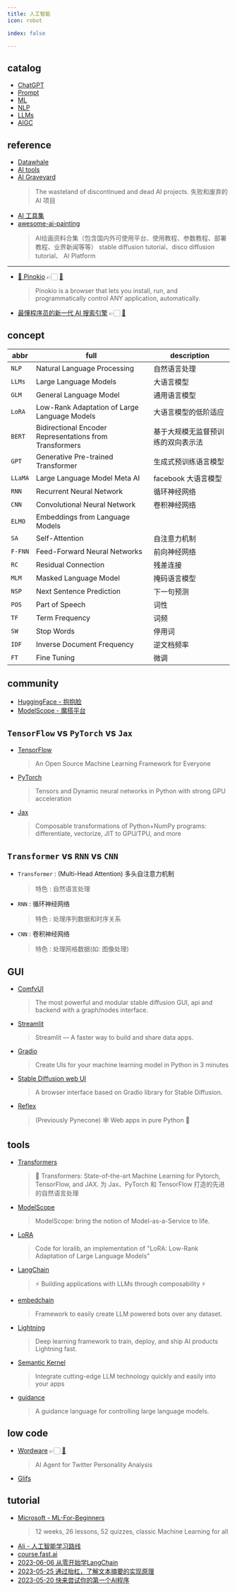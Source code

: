 ```yaml
---
title: 人工智能
icon: robot

index: false

---
```


<!-- more -->

## catalog

- [ChatGPT](chatgpt.md)
- [Prompt](prompt.md)
- [ML](ml.md)
- [NLP](nlp.md)
- [LLMs](llms.md)
- [AIGC](aigc.md)

## reference

- [Datawhale](https://datawhale.cn)
- [AI tools](https://dang.ai)
- [AI Graveyard](https://dang.ai/ai-graveyard)
    > The wasteland of discontinued and dead AI projects.
    > 失败和废弃的 AI 项目
- [AI 工具集](https://ai-bot.cn/)
- [awesome-ai-painting](https://github.com/hua1995116/awesome-ai-painting)
    > AI绘画资料合集（包含国内外可使用平台、使用教程、参数教程、部署教程、业界新闻等等） stable diffusion tutorial、disco diffusion tutorial、 AI Platform
    
------
    
- [💯 Pinokio](https://pinokio.computer) 👉🏻 [🐙](https://github.com/pinokiocomputer/pinokio)
    > Pinokio is a browser that lets you install, run, and programmatically control ANY application, automatically.
- [最懂程序员的新一代 AI 搜索引擎](https://devv.ai) 👉🏻 [🐙](https://github.com/devv-ai/devv)

## concept

| abbr | full | description
| --- | --- | ---
| `NLP`     | Natural Language Processing           | 自然语言处理
| `LLMs`    | Large Language Models                 | 大语言模型
| `GLM`     | General Language Model                | 通用语言模型
| `LoRA`    | Low-Rank Adaptation of Large Language Models | 大语言模型的低阶适应
| `BERT`    | Bidirectional Encoder Representations from Transformers | 基于大规模无监督预训练的双向表示法
| `GPT`     | Generative Pre-trained Transformer    | 生成式预训练语言模型
| `LLaMA`   | Large Language Model Meta AI          | facebook 大语言模型
| `RNN`     | Recurrent Neural Network              | 循环神经网络
| `CNN`     | Convolutional Neural Network          | 卷积神经网络
| `ELMO`    | Embeddings from Language Models       |  
| `SA`      | Self-Attention                        | 自注意力机制
| `F-FNN`   | Feed-Forward Neural Networks          | 前向神经网络
| `RC`      | Residual Connection                   | 残差连接
| `MLM`     | Masked Language Model                 | 掩码语言模型
| `NSP`     | Next Sentence Prediction              | 下一句预测
| `POS`     | Part of Speech                        | 词性
| `TF`      | Term Frequency                        | 词频
| `SW`      | Stop Words                            | 停用词
| `IDF`     | Inverse Document Frequency            | 逆文档频率
| `FT`      | Fine Tuning                           | 微调

## community

- [HuggingFace - 抱抱脸](https://huggingface.co/)
- [ModelScope - 魔搭平台](https://www.modelscope.cn)

## `TensorFlow` vs `PyTorch` vs  `Jax`

- [TensorFlow](https://github.com/tensorflow/tensorflow)
    > An Open Source Machine Learning Framework for Everyone
- [PyTorch](https://github.com/pytorch/pytorch)
    > Tensors and Dynamic neural networks in Python with strong GPU acceleration
- [Jax](https://github.com/google/jax)
    > Composable transformations of Python+NumPy programs: differentiate, vectorize, JIT to GPU/TPU, and more

## `Transformer` vs `RNN` vs `CNN`

- `Transformer` : (Multi-Head Attention) 多头自注意力机制
    > 特色 : 自然语言处理
- `RNN` : 循环神经网络
    > 特色 : 处理序列数据和时序关系
- `CNN` : 卷积神经网络
    > 特色 : 处理网格数据(如: 图像处理)

## GUI

- [ComfyUI](https://github.com/comfyanonymous/ComfyUI)
    > The most powerful and modular stable diffusion GUI, api and backend with a graph/nodes interface.
- [Streamlit](https://github.com/streamlit/streamlit)
    > Streamlit — A faster way to build and share data apps.
- [Gradio](https://github.com/gradio-app/gradio)
    > Create UIs for your machine learning model in Python in 3 minutes
- [Stable Diffusion web UI](https://github.com/AUTOMATIC1111/stable-diffusion-webui)
    > A browser interface based on Gradio library for Stable Diffusion.
- [Reflex](https://github.com/reflex-dev/reflex)
    > (Previously Pynecone) 🕸 Web apps in pure Python 🐍

## tools

- [Transformers](https://github.com/huggingface/transformers)
    > 🤗 Transformers: State-of-the-art Machine Learning for Pytorch, TensorFlow, and JAX. 为 Jax、PyTorch 和 TensorFlow 打造的先进的自然语言处理
- [ModelScope](https://github.com/modelscope/modelscope)
    > ModelScope: bring the notion of Model-as-a-Service to life.
- [LoRA](https://github.com/microsoft/LoRA)
    > Code for loralib, an implementation of "LoRA: Low-Rank Adaptation of Large Language Models"
- [LangChain](https://github.com/hwchase17/langchain)
    > ⚡ Building applications with LLMs through composability ⚡
- [embedchain](https://github.com/embedchain/embedchain)
    > Framework to easily create LLM powered bots over any dataset.
- [Lightning](https://github.com/lightning-ai/lightning)
    > Deep learning framework to train, deploy, and ship AI products Lightning fast.
- [Semantic Kernel](https://github.com/microsoft/semantic-kernel)
    > Integrate cutting-edge LLM technology quickly and easily into your apps
- [guidance](https://github.com/microsoft/guidance)
    > A guidance language for controlling large language models. 

## low code

- [Wordware](https://twitter.wordware.ai/) 👉🏻 [🐙](https://github.com/wordware-ai/twitter)
    > AI Agent for Twitter Personality Analysis
- [Glifs](https://glif.app)


## tutorial

- [Microsoft - ML-For-Beginners](https://github.com/microsoft/ML-For-Beginners)
    > 12 weeks, 26 lessons, 52 quizzes, classic Machine Learning for all
- [Ali - 人工智能学习路线](https://developer.aliyun.com/learning/roadmap/ai)
- [course.fast.ai](https://github.com/fastai/course22)
- [2023-06-06 从零开始学LangChain](https://www.yuque.com/layingqingyangair/ssaoyc/eghmafr97u3po8xq)
- [2023-05-25 通过抬杠，了解文本摘要的实现原理](https://juejin.cn/post/7236694100216692795)
- [2023-05-20 快来尝试你的第一个AI程序](https://juejin.cn/post/7234852669021831227)